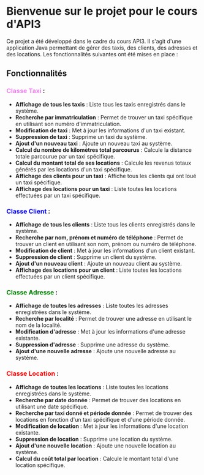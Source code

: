 # Bienvenue sur le projet pour le cours d'API3

Ce projet a été développé dans le cadre du cours API3. Il s'agit d'une application Java permettant de gérer des taxis, des clients, des adresses et des locations. Les fonctionnalités suivantes ont été mises en place :

## Fonctionnalités

### <span style="color: violet;">Classe Taxi</span> :
- **Affichage de tous les taxis** : Liste tous les taxis enregistrés dans le système.
- **Recherche par immatriculation** : Permet de trouver un taxi spécifique en utilisant son numéro d'immatriculation.
- **Modification de taxi** : Met à jour les informations d'un taxi existant.
- **Suppression de taxi** : Supprime un taxi du système.
- **Ajout d'un nouveau taxi** : Ajoute un nouveau taxi au système.
- **Calcul du nombre de kilomètres total parcourus** : Calcule la distance totale parcourue par un taxi spécifique.
- **Calcul du montant total de ses locations** : Calcule les revenus totaux générés par les locations d'un taxi spécifique.
- **Affichage des clients pour un taxi** : Affiche tous les clients qui ont loué un taxi spécifique.
- **Affichage des locations pour un taxi** : Liste toutes les locations effectuées par un taxi spécifique.

### <span style="color: blue;">Classe Client</span> :
- **Affichage de tous les clients** : Liste tous les clients enregistrés dans le système.
- **Recherche par nom, prénom et numéro de téléphone** : Permet de trouver un client en utilisant son nom, prénom ou numéro de téléphone.
- **Modification de client** : Met à jour les informations d'un client existant.
- **Suppression de client** : Supprime un client du système.
- **Ajout d'un nouveau client** : Ajoute un nouveau client au système.
- **Affichage des locations pour un client** : Liste toutes les locations effectuées par un client spécifique.

### <span style="color: green;">Classe Adresse</span> :
- **Affichage de toutes les adresses** : Liste toutes les adresses enregistrées dans le système.
- **Recherche par localité** : Permet de trouver une adresse en utilisant le nom de la localité.
- **Modification d'adresse** : Met à jour les informations d'une adresse existante.
- **Suppression d'adresse** : Supprime une adresse du système.
- **Ajout d'une nouvelle adresse** : Ajoute une nouvelle adresse au système.

### <span style="color: red;">Classe Location</span> :
- **Affichage de toutes les locations** : Liste toutes les locations enregistrées dans le système.
- **Recherche par date donnée** : Permet de trouver des locations en utilisant une date spécifique.
- **Recherche par taxi donné et période donnée** : Permet de trouver des locations en fonction d'un taxi spécifique et d'une période donnée.
- **Modification de location** : Met à jour les informations d'une location existante.
- **Suppression de location** : Supprime une location du système.
- **Ajout d'une nouvelle location** : Ajoute une nouvelle location au système.
- **Calcul du coût total par location** : Calcule le montant total d'une location spécifique.
